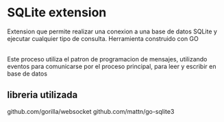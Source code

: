 # SQLite extension

Extension que permite realizar una conexion a una base de datos SQLite
y ejecutar cualquier tipo de consulta. Herramienta construido con GO<br /><br />

Este proceso utiliza el patron de programacion de mensajes, utilizando eventos 
para comunicarse por el proceso principal, para leer y escribir en base de 
datos

## libreria utilizada
github.com/gorilla/websocket
github.com/mattn/go-sqlite3



